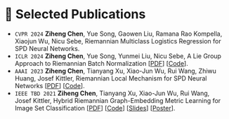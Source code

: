# 📝 Selected Publications 
- ``CVPR 2024`` **Ziheng Chen**, Yue Song, Gaowen Liu, Ramana Rao Kompella, Xiaojun Wu, Nicu Sebe, Riemannian Multiclass Logistics Regression for SPD Neural Networks.
- ``ICLR 2024`` **Ziheng Chen**, Yue Song, Yunmei Liu, Nicu Sebe, A Lie Group Approach to Riemannian Batch Normalization [[PDF](https://openreview.net/pdf?id=okYdj8Ysru)] [[Code](https://github.com/GitZH-Chen/LieBN)].
- ``AAAI 2023`` **Ziheng Chen**, Tianyang Xu, Xiao-Jun Wu, Rui Wang, Zhiwu Huang, Josef Kittler, Riemannian Local Mechanism for SPD Neural Networks [[PDF](https://ojs.aaai.org/index.php/AAAI/article/view/25867/25639)] [[Code](https://github.com/GitZH-Chen/MSNet)].
- ``IEEE TBD 2021`` **Ziheng Chen**, Tianyang Xu, Xiao-Jun Wu, Rui Wang, Josef Kittler, Hybrid Riemannian Graph-Embedding Metric
Learning for Image Set Classification [[PDF](https://ieeexplore.ieee.org/stamp/stamp.jsp?arnumber=9540380)] [[Code](https://github.com/GitZH-Chen/HRGEML-v-1)] [[Slides](https://github.com/GitZH-Chen/MSNet/blob/main/AAAI23-Riemannian%20Local%20Mechanism.pptx)] [[Poster](https://github.com/GitZH-Chen/MSNet/blob/main/AAAI23_POSTER_Submanifolds.pdf)].